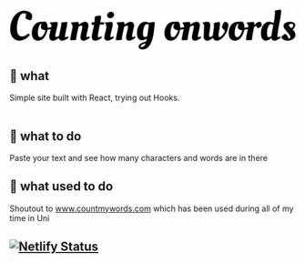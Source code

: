 <p align="center">
  <img alt="banner" src="src/images/banner.png" />
</p>

## 🚀 what

Simple site built with React, trying out Hooks. <br><br>

## 🤷 what to do

Paste your text and see how many characters and words are in there

## 👴 what used to do

Shoutout to www.countmywords.com which has been used during all of my time in Uni

## [![Netlify Status](https://api.netlify.com/api/v1/badges/cb46090a-8d12-45fe-b0cb-71caf84c602d/deploy-status)](https://app.netlify.com/sites/countingonwords/deploys)
